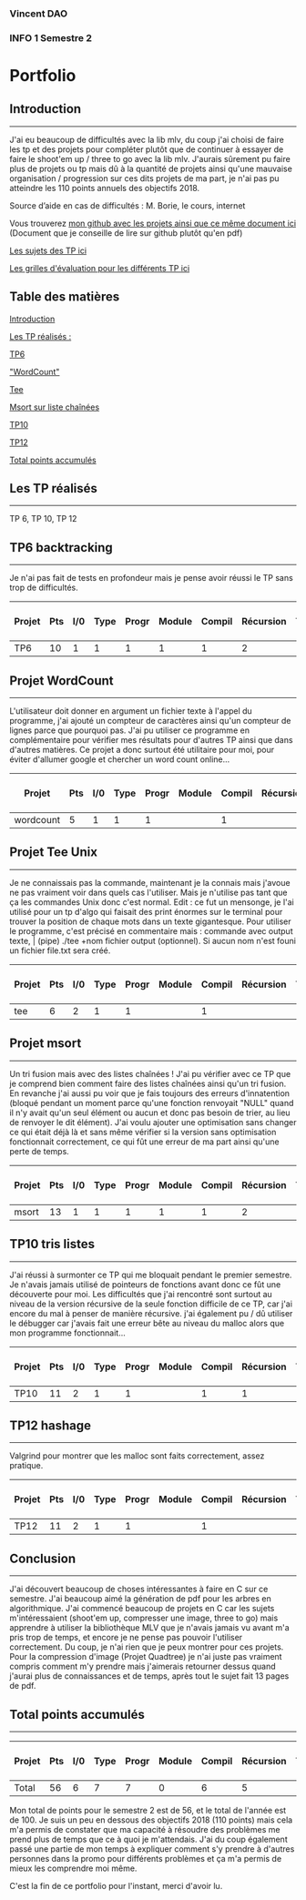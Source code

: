 ### Vincent DAO
### INFO 1 Semestre 2
# **Portfolio**
## Introduction
---

J'ai eu beaucoup de difficultés avec la lib mlv, du coup j'ai choisi de faire les tp et des projets pour compléter plutôt que de continuer à essayer de faire le shoot'em up / three to go avec la lib mlv. J'aurais sûrement pu faire plus de projets ou tp mais dû à la quantité de projets ainsi qu'une mauvaise organisation / progression sur ces dits projets de ma part, je n'ai pas pu atteindre les 110 points annuels des objectifs 2018.

Source d’aide en cas de difficultés : M. Borie, le cours, internet

Vous trouverez [mon github avec les projets ainsi que ce même document ici](https://github.com/daovincent/ESIPE/tree/main/C) (Document que je conseille de lire sur github plutôt qu'en pdf)

[Les sujets des TP ici](http://igm.univ-mlv.fr/~borie/ressources_info1.php)

[Les grilles d'évaluation pour les différents TP ici](http://igm.univ-mlv.fr/~borie/projet_info1.php)


## Table des matières
[Introduction](#Introduction)

[Les TP réalisés : ](#Les-TP-réalisés)

[TP6](#TP6-backtracking)

["WordCount"](#Projet-WordCount)

[Tee](#Projet-Tee-Unix)

[Msort sur liste chaînées](#Projet-msort)

[TP10](#TP10-tris-listes)

[TP12](#TP12-hashage)


[Total points accumulés](#Total-points-accumulés)
    

## Les TP réalisés
---
TP 6, TP 10, TP 12

## TP6 backtracking
---
Je n'ai pas fait de tests en profondeur mais je pense avoir réussi le TP sans trop de difficultés.


| Projet | Pts | I/0 | Type | Progr | Module | Compil | Récursion | Tableaux | Pointeurs | Structures | Allocation | Fichier | Bit à bit | Fct Pointer | Biblio |
| --- | --- | --- | --- | --- | --- | --- | --- | --- | --- | --- | --- | --- | --- | --- | --- |
| TP6 | 10 | 1 | 1 | 1 | 1 | 1 | 2 | 1 | 1 | | | 1 | | 

## Projet WordCount
---
L'utilisateur doit donner en argument un fichier texte à l'appel du programme, j'ai ajouté un compteur de caractères ainsi qu'un compteur de lignes parce que pourquoi pas. J'ai pu utiliser ce programme en complémentaire pour vérifier mes résultats pour d'autres TP ainsi que dans d'autres matières. Ce projet a donc surtout été utilitaire pour moi, pour éviter d'allumer google et chercher un word count online...

| Projet | Pts | I/0 | Type | Progr | Module | Compil | Récursion | Tableaux | Pointeurs | Structures | Allocation | Fichier | Bit à bit | Fct Pointer | Biblio |
| --- | --- | --- | --- | --- | --- | --- | --- | --- | --- | --- | --- | --- | --- | --- | --- |
| wordcount | 5 | 1 | 1 | 1 | | 1 |  | | | | | 1 | | 

## Projet Tee Unix
---
Je ne connaissais pas la commande, maintenant je la connais mais j'avoue ne pas vraiment voir dans quels cas l'utiliser. Mais je n'utilise pas tant que ça les commandes Unix donc c'est normal.
Edit : ce fut un mensonge, je l'ai utilisé pour un tp d'algo qui faisait des print énormes sur le terminal pour trouver la position de chaque mots dans un texte gigantesque.
Pour utiliser le programme, c'est précisé en commentaire mais : commande avec output texte, | (pipe) ./tee +nom fichier output (optionnel). Si aucun nom n'est founi un fichier file.txt sera créé.



| Projet | Pts | I/0 | Type | Progr | Module | Compil | Récursion | Tableaux | Pointeurs | Structures | Allocation | Fichier | Bit à bit | Fct Pointer | Biblio |
| --- | --- | --- | --- | --- | --- | --- | --- | --- | --- | --- | --- | --- | --- | --- | --- |
| tee | 6 | 2 | 1 | 1 | | 1 |  |  | | | | 1 | | 

## Projet msort
---
Un tri fusion mais avec des listes chaînées ! J'ai pu vérifier avec ce TP que je comprend bien comment faire des listes chaînées ainsi qu'un tri fusion. En revanche j'ai aussi pu voir que je fais toujours des erreurs d'innatention (bloqué pendant un moment parce qu'une fonction renvoyait "NULL" quand il n'y avait qu'un seul élément ou aucun et donc pas besoin de trier, au lieu de renvoyer le dit élément). J'ai voulu ajouter une optimisation sans changer ce qui était déjà là et sans même vérifier si la version sans optimisation fonctionnait correctement, ce qui fût une erreur de ma part ainsi qu'une perte de temps.


| Projet | Pts | I/0 | Type | Progr | Module | Compil | Récursion | Tableaux | Pointeurs | Structures | Allocation | Fichier | Bit à bit | Fct Pointer | Biblio |
| --- | --- | --- | --- | --- | --- | --- | --- | --- | --- | --- | --- | --- | --- | --- | --- |
| msort | 13 | 1 | 1 | 1 | 1 | 1 | 2 |  | 2 | 2 | 1 |  | | 1 |

## TP10 tris listes
---
J'ai réussi à surmonter ce TP qui me bloquait pendant le premier semestre. Je n'avais jamais utilisé de pointeurs de fonctions avant donc ce fût une découverte pour moi.
Les difficultés que j'ai rencontré sont surtout au niveau de la version récursive de la seule fonction difficile de ce TP, car j'ai encore du mal à penser de manière récursive.
j'ai également pu / dû utiliser le débugger car j'avais fait une erreur bête au niveau du malloc alors que mon programme fonctionnait...

| Projet | Pts | I/0 | Type | Progr | Module | Compil | Récursion | Tableaux | Pointeurs | Structures | Allocation | Fichier | Bit à bit | Fct Pointer | Biblio |
| --- | --- | --- | --- | --- | --- | --- | --- | --- | --- | --- | --- | --- | --- | --- | --- |
| TP10 | 11 | 2 | 1 | 1 | | 1 | 1 |  | 2 | 1 | 1 | 1 | | 

## TP12 hashage
---
Valgrind pour montrer que les malloc sont faits correctement, assez pratique.


| Projet | Pts | I/0 | Type | Progr | Module | Compil | Récursion | Tableaux | Pointeurs | Structures | Allocation | Fichier | Bit à bit | Fct Pointer | Biblio |
| --- | --- | --- | --- | --- | --- | --- | --- | --- | --- | --- | --- | --- | --- | --- | --- |
| TP12 | 11 | 2 | 1 | 1 | | 1 |  | 1 | 1 | 2 | 1 | 1 | | 


## Conclusion
---
J'ai découvert beaucoup de choses intéressantes à faire en C sur ce semestre. J'ai beaucoup aimé la génération de pdf pour les arbres en algorithmique.
J'ai commencé beaucoup de projets en C car les sujets m'intéressaient (shoot'em up, compresser une image, three to go) mais apprendre à utiliser la bibliothèque MLV que je n'avais jamais vu avant m'a pris trop de temps, et encore je ne pense pas pouvoir l'utiliser correctement. Du coup, je n'ai rien que je peux montrer pour ces projets. Pour la compression d'image (Projet Quadtree) je n'ai juste pas vraiment compris comment m'y prendre mais j'aimerais retourner dessus quand j'aurai plus de connaissances et de temps, après tout le sujet fait 13 pages de pdf.

## Total points accumulés
---
| Projet | Pts | I/0 | Type | Progr | Module | Compil | Récursion | Tableaux | Pointeurs | Structures | Allocation | Fichier | Bit à bit | Fct Pointer | Biblio |
| --- | --- | --- | --- | --- | --- | --- | --- | --- | --- | --- | --- | --- | --- | --- | --- |
| Total | 56 | 6 | 7 | 7 | 0 | 6 | 5 | 5 | 3 | 2 | 2 | 1 | 0 | 0 | 0 | 

Mon total de points pour le semestre 2 est de 56, et le total de l'année est de 100. Je suis un peu en dessous des objectifs 2018 (110 points) mais cela m'a permis de constater que ma capacité à résoudre des problèmes me prend plus de temps que ce à quoi je m'attendais. J'ai du coup également passé une partie de mon temps à expliquer comment s'y prendre à d'autres personnes dans la promo pour différents problèmes et ça m'a permis de mieux les comprendre moi même.


C'est la fin de ce portfolio pour l'instant, merci d'avoir lu.
